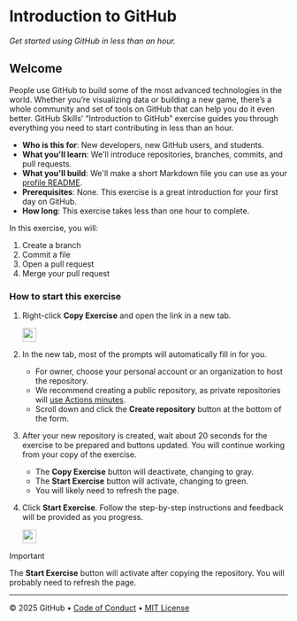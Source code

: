 # Introduction to GitHub

_Get started using GitHub in less than an hour._

## Welcome

People use GitHub to build some of the most advanced technologies in the world. Whether you’re visualizing data or building a new game, there’s a whole community and set of tools on GitHub that can help you do it even better. GitHub Skills’ “Introduction to GitHub” exercise guides you through everything you need to start contributing in less than an hour.

- **Who is this for**: New developers, new GitHub users, and students.
- **What you'll learn**: We'll introduce repositories, branches, commits, and pull requests.
- **What you'll build**: We'll make a short Markdown file you can use as your [profile README](https://docs.github.com/account-and-profile/setting-up-and-managing-your-github-profile/customizing-your-profile/managing-your-profile-readme).
- **Prerequisites**: None. This exercise is a great introduction for your first day on GitHub.
- **How long**: This exercise takes less than one hour to complete.

In this exercise, you will:

1. Create a branch
2. Commit a file
3. Open a pull request
4. Merge your pull request

### How to start this exercise

1. Right-click **Copy Exercise** and open the link in a new tab.

   <a id="copy-exercise">
      <img src="https://img.shields.io/badge/📠_Copy_Exercise-AAA" height="25pt"/>
   </a>

2. In the new tab, most of the prompts will automatically fill in for you.
   - For owner, choose your personal account or an organization to host the repository.
   - We recommend creating a public repository, as private repositories will [use Actions minutes](https://docs.github.chttps://github.com/KatterbachK/skills-introduction-to-github/billing/managing-billing-for-github-actions/about-billing-for-github-actions).
   - Scroll down and click the **Create repository** button at the bottom of the form.

3. After your new repository is created, wait about 20 seconds for the exercise to be prepared and buttons updated. You will continue working from your copy of the exercise.
   - The **Copy Exercise** button will deactivate, changing to gray.
   - The **Start Exercise** button will activate, changing to green.
   - You will likely need to refresh the page.

4. Click **Start Exercise**. Follow the step-by-step instructions and feedback will be provided as you progress.

   <a id="start-exercise" href="https://github.com/KatterbachK/skills-introduction-to-github/issues/1">
      <img src="https://img.shields.io/badge/🚀_Start_Exercise-008000" height="25pt"/>
   </a>

> [!IMPORTANT]
> The **Start Exercise** button will activate after copying the repository. You will probably need to refresh the page.

---

&copy; 2025 GitHub &bull; [Code of Conduct](https://www.contributor-covenant.org/version/2/1/code_of_conduct/code_of_conduct.md) &bull; [MIT License](https://gh.io/mit)